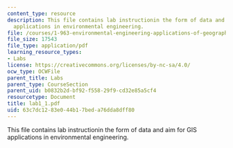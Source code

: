 ```yaml
---
content_type: resource
description: This file contains lab instructionin the form of data and aim for GIS
  applications in environmental engineering.
file: /courses/1-963-environmental-engineering-applications-of-geographic-information-systems-fall-2004/63c7dc1283e044b17beda76dda8dff80_lab1_1.pdf
file_size: 17543
file_type: application/pdf
learning_resource_types:
- Labs
license: https://creativecommons.org/licenses/by-nc-sa/4.0/
ocw_type: OCWFile
parent_title: Labs
parent_type: CourseSection
parent_uid: b0832b2d-bf92-f558-29f9-cd32e85a5cf4
resourcetype: Document
title: lab1_1.pdf
uid: 63c7dc12-83e0-44b1-7bed-a76dda8dff80
---
```

This file contains lab instructionin the form of data and aim for GIS applications in environmental engineering.